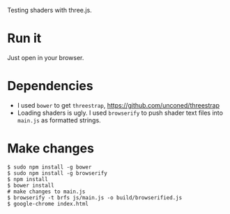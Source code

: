Testing shaders with three.js.

# Run it

Just open in your browser.

# Dependencies

  - I used `bower` to get `threestrap`, https://github.com/unconed/threestrap
  - Loading shaders is ugly. I used `browserify` to push shader text files into `main.js` as formatted strings.

# Make changes

    $ sudo npm install -g bower
    $ sudo npm install -g browserify
    $ npm install
    $ bower install
    # make changes to main.js
    $ browserify -t brfs js/main.js -o build/browserified.js
    $ google-chrome index.html
